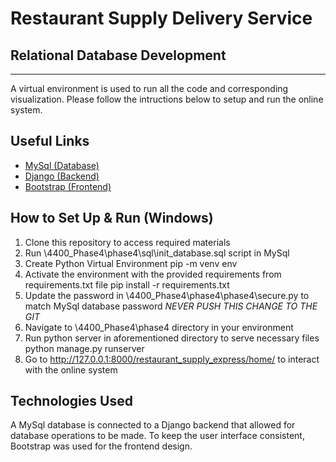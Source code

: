 # Restaurant Supply Delivery Service 
## Relational Database Development
--------------------------------------------------------------------------------

A virtual environment is used to run all the code and corresponding visualization.
Please follow the intructions below to setup and run the online system.

## Useful Links
* [MySql (Database)](https://www.mysql.com/)
* [Django (Backend)](https://www.djangoproject.com/)
* [Bootstrap (Frontend)](https://getbootstrap.com/)

## How to Set Up & Run (Windows)
1. Clone this repository to access required materials
2. Run \4400_Phase4\phase4\sql\init_database.sql script in MySql
3. Create Python Virtual Environment
   pip -m venv env
4. Activate the environment with the provided requirements from requirements.txt file
   pip install -r requirements.txt
5. Update the password in \4400_Phase4\phase4\phase4\secure.py to match MySql database password *NEVER PUSH THIS CHANGE TO THE GIT*
6. Navigate to \4400_Phase4\phase4 directory in your environment
7. Run python server in aforementioned directory to serve necessary files
   python manage.py runserver
8. Go to http://127.0.0.1:8000/restaurant_supply_express/home/ to interact with the online system

## Technologies Used
A MySql database is connected to a Django backend that allowed for database operations to be made. 
To keep the user interface consistent, Bootstrap was used for the frontend design.
